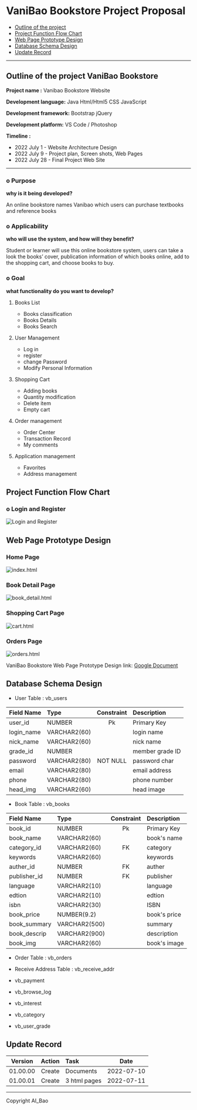 # VaniBao Bookstore Project Proposal

* [Outline of the project](#outline_the_project)
* [Project Function Flow Chart](#function_flow)
* [Web Page Prototype Design](#prototype_design)
* [Database Schema Design](#database_design)
* [Update Record](#update_record)

---

<h2 id="outline_the_project"></h2>

## Outline of the project VaniBao Bookstore

**Project name :** Vanibao Bookstore Website

**Development language:** Java Html/Html5 CSS JavaScript

**Development framework:** Bootstrap jQuery

**Development platform:** VS Code / Photoshop


**Timeline :**

- 2022 July 1	-	Website Architecture Design
- 2022 July 9	-	Project plan, Screen shots, Web Pages
- 2022 July 28	-	Final Project Web Site

---
### o Purpose 
**why is it being developed?**

An online bookstore names Vanibao which users can purchase textbooks and reference books


### o Applicability
**who will use the system, and how will they benefit?**

Student or learner will use this online bookstore system, users can take a look the books’ cover, publication information of which books online, add to the shopping cart, and choose books to buy.


### o Goal
**what functionality do you want to develop?**

 
1.	Books List
    - Books classification
    - Books Details
    - Books Search

2.	User Management
    - Log in
    - register
    - change Password
    - Modify Personal Information

3.	Shopping Cart
    - Adding books
    - Quantity modification
    - Delete item
    - Empty cart

4.	Order management
    - Order Center
    - Transaction Record
    - My comments

5.	Application management
    - Favorites
    - Address management


<h2 id="function_flow"></h2>

## Project Function Flow Chart

### o Login and Register
![Login and Register](./img/Login%20and%20Register.png "Login and Register")




<h2 id="prototype_design"></h2>

## Web Page Prototype Design

### Home Page
![index.html](./img/01_index.html.png "Home Page")

### Book Detail Page
![book_detail.html](./img/02_book_detail.html.png "Book Detail Page")

### Shopping Cart Page
![cart.html](./img/03_cart.html.png "Shopping Cart Page")

### Orders Page
![orders.html](./img/04_orders.html.png "Orders Page")

VaniBao Bookstore Web Page Prototype Design link: [Google Document](https://docs.google.com/presentation/d/1uJhvNx98-ONlrOhoG8lj7gNIeNytHrPPOF4XgNWCDcI/edit?usp=sharing "VaniBao Bookstore")


<h2 id="database_design"></h2>

## Database Schema Design

- User Table : vb_users

| Field Name   | Type          | Constraint | Description     |
|  :---        |  :---         | :---:      |    :---         |
| user_id      | NUMBER        |  Pk        | Primary Key     |
| login_name   | VARCHAR2(60)  |            | login name      |
| nick_name    | VARCHAR2(60)  |            | nick name       |
| grade_id     | NUMBER        |            | member grade ID |
| password     | VARCHAR2(80)  |  NOT NULL  | password char   |
| email        | VARCHAR2(80)  |            | email address   |
| phone        | VARCHAR2(80)  |            | phone number    |
| head_img     | VARCHAR2(60)  |            | head image      |

- Book Table : vb_books 

| Field Name   | Type          | Constraint | Description     |
|  :---        |  :---         | :---:      |    :---         |
| book_id      | NUMBER        |  Pk        | Primary Key     |
| book_name    | VARCHAR2(60)  |            | book's name     |
| category_id  | VARCHAR2(60)  |  FK        | category        |
| keywords     | VARCHAR2(60)  |            | keywords        |
| auther_id    | NUMBER        |  FK        | auther          |
| publisher_id | NUMBER        |  FK        | publisher       |
| language     | VARCHAR2(10)  |            | language        |
| edtion       | VARCHAR2(10)  |            | edtion          |
| isbn         | VARCHAR2(30)  |            | ISBN            |
| book_price   | NUMBER(9.2)   |            | book's price    |
| book_summary | VARCHAR2(500) |            | summary         |
| book_descrip | VARCHAR2(900) |            | description     |
| book_img     | VARCHAR2(60)  |            | book's image    |

- Order Table : vb_orders

- Receive Address Table : vb_receive_addr

- vb_payment

- vb_browse_log

- vb_interest

- vb_category

- vb_user_grade

<h2 id="update_record"></h2>

## Update Record

| Version  | Action |   Task             |    Date    |
|  :---:   |  :---: | :---               |    :---:   |
| 01.00.00 | Create | Documents          | 2022-07-10 |
| 01.00.01 | Create | 3 html pages       | 2022-07-11 |

---
Copyright AI_Bao